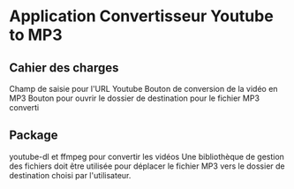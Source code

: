 # Application Convertisseur Youtube to MP3

## Cahier des charges

Champ de saisie pour l'URL Youtube
Bouton de conversion de la vidéo en MP3
Bouton pour ouvrir le dossier de destination pour le fichier MP3 converti

## Package

youtube-dl et ffmpeg pour convertir les vidéos
Une bibliothèque de gestion des fichiers doit être utilisée pour déplacer le fichier MP3 vers le dossier de destination choisi par l'utilisateur.



